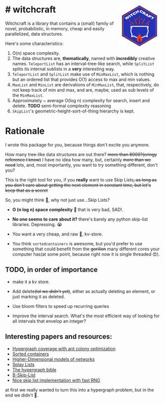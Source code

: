 # # witchcraft <a href='https://bigdata.cs.ut.ee/'><img src='logo.png' align="right" height="138.5" /></a>

Witchcraft is a library that contains a (small) family of novel, probabilistic, in memory, cheap and easily parallelized, data structures.

Here's some characteristics:

1. O(n) space complexity.
2. The data structures are, **thematically**, named with **incredibly** creative names. `TeleportList` has an interval-tree-like search, while `SplitList` splits its internal sublists in a **very** interesting way.
3. `TeleportList` and `SplitList` make use of `MinMaxList`, which is nothing but an ordered list that provides O(1) access to max and min values.
4. `MaxList` and `MinList` are derivations of `MinMaxList`, that, respectively, do not keep track of min and max, and are, maybe, used as sub levels of the `MinMaxList`.
5. Approximately ~ average O(log n) complexity for search, insert and delete. **TODO** semi-formal complexity reasoning
6. `SkipList`'s geometric-height-sort-of-thing hierarchy is kept.

# Rationale

I wrote this package for you, because things don't excite you anymore.

How many tree-like data structures are out there? ~~more than 8000?(cringy reference I know)~~ I have no idea how many, but, certainly ~~more than we need~~ lots, and, most importantly, you want to try something different, don't you?

This is the right tool for you, if you **really** want to use Skip Lists~~, as long as you don't care about getting the next element in constant time, but let's keep that as a secret~~

So, you might think 🤔, why not just use...Skip Lists?

* **O (n log n) space complexity** 🤢 that is very bad, SAD!.

* **No one seems to care about it?** there's barely any python skip-list libraries. Depressing. 😭

* You want a very cheap, and raw 🍣, kv-store.

* You think `sortedcontainers` is awesome, but you'd prefer to use something that could benefit from the ~~gorillon~~ many different cores your computer has(at some point, because right now it is single threaded 😍). 

## TODO, in order of importance

* make it a kv store.

* Add delete~~(lol we didn't yet)~~, either as actually deleting an element, or just marking it as deleted.

* Use bloom filters to speed up recurring queries

* Improve the interval search. What's the most efficient way of looking for all intervals that envelop an integer?

## Interesting papers and resources:

* [Hypergraph coverage with ant colony optimization](https://blizzard.cs.uwaterloo.ca/~apat/projects/ACO-Hypergraph.pdf?fbclid=IwAR2VaxtnG11zyXvQsfvs5GmV_a7PwHPjvd86S2TorQJVyAf5JPdi8bHd3tY)
* [Sorted containers](http://www.grantjenks.com/docs/sortedcontainers/)
* [Higher-Dimensional models of networks](https://arxiv.org/pdf/0909.4314v1.pdf)
* [Splay Lists](https://arxiv.org/pdf/2008.01009.pdf)
* [The hypergraph bible](http://compalg.inf.elte.hu/~tony/Oktatas/Algoritmusok-hatekonysaga/Berge-hypergraphs.pdf)
* [B-Skip-List](https://arxiv.org/pdf/1005.0662.pdf)
* [Nice skip list implementation with fast RNG](https://github.com/geertj/pyskiplist/blob/master/pyskiplist/skiplist.py)

at first we really wanted to turn this into a hypergraph problem, but in the end we didn't 🤙.